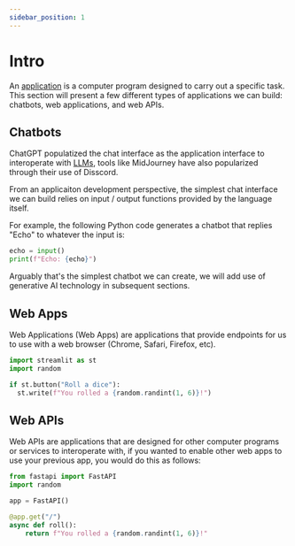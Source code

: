 ```yaml
---
sidebar_position: 1
---
```


# Intro

An [application](https://en.wikipedia.org/wiki/Application_software) is a computer program designed to carry out a specific task. This section will present a few different types of applications we can build: chatbots, web applications, and web APIs.

## Chatbots

ChatGPT populatized the chat interface as the application interface to interoperate with [LLMs](../../genai/llm), tools like MidJourney have also popularized through their use of Disscord.

From an applicaiton development perspective, the simplest chat interface we can build relies on input / output functions provided by the language itself.

For example, the following Python code generates a chatbot that replies "Echo" to whatever the input is:

```python
echo = input()
print(f"Echo: {echo}")
```

Arguably that's the simplest chatbot we can create, we will add use of generative AI technology in subsequent sections.

## Web Apps

Web Applications (Web Apps) are applications that provide endpoints for us to use with a web browser (Chrome, Safari, Firefox, etc).

```python
import streamlit as st
import random

if st.button("Roll a dice"):
  st.write(f"You rolled a {random.randint(1, 6)}!")
```

## Web APIs

Web APIs are applications that are designed for other computer programs or services to interoperate with, if you wanted to enable other web apps to use your previous app, you would do this as follows:

```python
from fastapi import FastAPI
import random

app = FastAPI()

@app.get("/")
async def roll():
    return f"You rolled a {random.randint(1, 6)}!"
```
